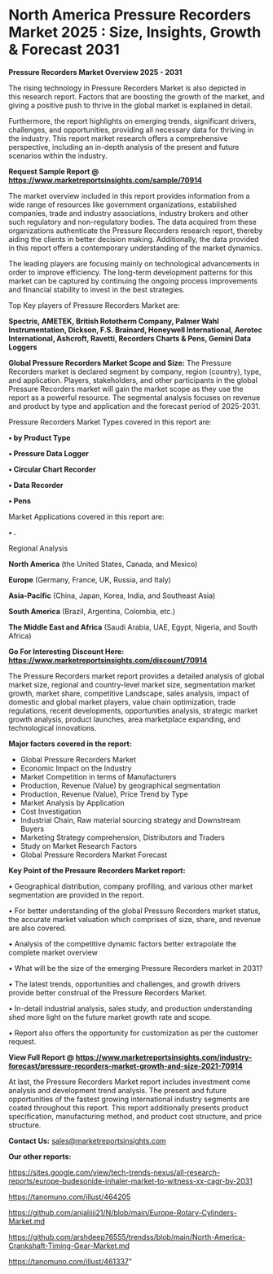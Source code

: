 # North America Pressure Recorders Market 2025 : Size, Insights, Growth & Forecast 2031

<Strong> Pressure Recorders Market Overview 2025 - 2031</strong>

The rising technology in Pressure Recorders Market is also depicted in this research report. Factors that are boosting the growth of the market, and giving a positive push to thrive in the global market is explained in detail.

Furthermore, the report highlights on emerging trends, significant drivers, challenges, and opportunities, providing all necessary data for thriving in the industry. This report market research offers a comprehensive perspective, including an in-depth analysis of the present and future scenarios within the industry.

<strong>Request Sample Report @ <a href=https://www.marketreportsinsights.com/sample/70914>https://www.marketreportsinsights.com/sample/70914</a></strong>

The market overview included in this report provides information from a wide range of resources like government organizations, established companies, trade and industry associations, industry brokers and other such regulatory and non-regulatory bodies. The data acquired from these organizations authenticate the Pressure Recorders research report, thereby aiding the clients in better decision making. Additionally, the data provided in this report offers a contemporary understanding of the market dynamics.

The leading players are focusing mainly on technological advancements in order to improve efficiency. The long-term development patterns for this market can be captured by continuing the ongoing process improvements and financial stability to invest in the best strategies.

Top Key players of Pressure Recorders Market are:

<strong>Spectris, AMETEK, British Rototherm Company, Palmer Wahl Instrumentation, Dickson, F.S. Brainard, Honeywell International, Aerotec International, Ashcroft, Ravetti, Recorders Charts & Pens, Gemini Data Loggers</strong>

<strong><b>Global Pressure Recorders Market Scope and Size:</b></strong>
The Pressure Recorders market is declared segment by company, region (country), type, and application. Players, stakeholders, and other participants in the global Pressure Recorders market will gain the market scope as they use the report as a powerful resource. The segmental analysis focuses on revenue and product by type and application and the forecast period of 2025-2031.

Pressure Recorders Market Types covered in this report are:

<strong>• by Product Type

• Pressure Data Logger

• Circular Chart Recorder

• Data Recorder

• Pens</strong>

Market Applications covered in this report are:

<strong>• .</strong> 

Regional Analysis

<strong>North America</strong> (the United States, Canada, and Mexico)

<strong>Europe</strong> (Germany, France, UK, Russia, and Italy)

<strong>Asia-Pacific</strong> (China, Japan, Korea, India, and Southeast Asia)

<strong>South America</strong> (Brazil, Argentina, Colombia, etc.)

<strong>The Middle East and Africa</strong> (Saudi Arabia, UAE, Egypt, Nigeria, and South Africa)

<strong>Go For Interesting Discount Here: <a href=https://www.marketreportsinsights.com/discount/70914>https://www.marketreportsinsights.com/discount/70914</a></strong>

The Pressure Recorders market report provides a detailed analysis of global market size, regional and country-level market size, segmentation market growth, market share, competitive Landscape, sales analysis, impact of domestic and global market players, value chain optimization, trade regulations, recent developments, opportunities analysis, strategic market growth analysis, product launches, area marketplace expanding, and technological innovations.

<strong><b>Major factors covered in the report:</b></strong>
<ul>
  <li>Global Pressure Recorders Market </li>
  <li>Economic Impact on the Industry</li>
  <li>Market Competition in terms of Manufacturers</li>
  <li>Production, Revenue (Value) by geographical segmentation</li>
  <li>Production, Revenue (Value), Price Trend by Type</li>
  <li>Market Analysis by Application</li>
  <li>Cost Investigation</li>
  <li>Industrial Chain, Raw material sourcing strategy and Downstream Buyers</li>
  <li>Marketing Strategy comprehension, Distributors and Traders</li>
  <li>Study on Market Research Factors</li>
  <li>Global Pressure Recorders Market Forecast</li>
</ul>

<strong><b>Key Point of the Pressure Recorders Market report:</b></strong>

• Geographical distribution, company profiling, and various other market segmentation are provided in the report.

• For better understanding of the global Pressure Recorders market status, the accurate market valuation which comprises of size, share, and revenue are also covered.

• Analysis of the competitive dynamic factors better extrapolate the complete market overview

• What will be the size of the emerging Pressure Recorders market in 2031?

• The latest trends, opportunities and challenges, and growth drivers provide better construal of the Pressure Recorders Market.

• In-detail industrial analysis, sales study, and production understanding shed more light on the future market growth rate and scope.

• Report also offers the opportunity for customization as per the customer request.

<strong><b>View Full Report @ <a href=https://www.marketreportsinsights.com/industry-forecast/pressure-recorders-market-growth-and-size-2021-70914>https://www.marketreportsinsights.com/industry-forecast/pressure-recorders-market-growth-and-size-2021-70914</a></b></strong>


At last, the Pressure Recorders Market report includes investment come analysis and development trend analysis. The present and future opportunities of the fastest growing international industry segments are coated throughout this report. This report additionally presents product specification, manufacturing method, and product cost structure, and price structure.

<strong>Contact Us:</strong>
sales@marketreportsinsights.com

<strong>Our other reports:</strong>

<a href=https://sites.google.com/view/tech-trends-nexus/all-research-reports/europe-budesonide-inhaler-market-to-witness-xx-cagr-by-2031>https://sites.google.com/view/tech-trends-nexus/all-research-reports/europe-budesonide-inhaler-market-to-witness-xx-cagr-by-2031</a>

<a href=https://tanomuno.com/illust/464205>https://tanomuno.com/illust/464205</a>

<a href=https://github.com/anjaliiii21/N/blob/main/Europe-Rotary-Cylinders-Market.md>https://github.com/anjaliiii21/N/blob/main/Europe-Rotary-Cylinders-Market.md</a>

<a href=https://github.com/arshdeep76555/trendss/blob/main/North-America-Crankshaft-Timing-Gear-Market.md>https://github.com/arshdeep76555/trendss/blob/main/North-America-Crankshaft-Timing-Gear-Market.md</a>

<a href=https://tanomuno.com/illust/461337>https://tanomuno.com/illust/461337</a>"
